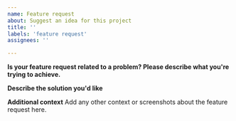 ```yaml
---
name: Feature request
about: Suggest an idea for this project
title: ''
labels: 'feature request'
assignees: ''

---
```


**Is your feature request related to a problem? Please describe what you're trying to achieve.**

**Describe the solution you'd like**

**Additional context**
Add any other context or screenshots about the feature request here.
